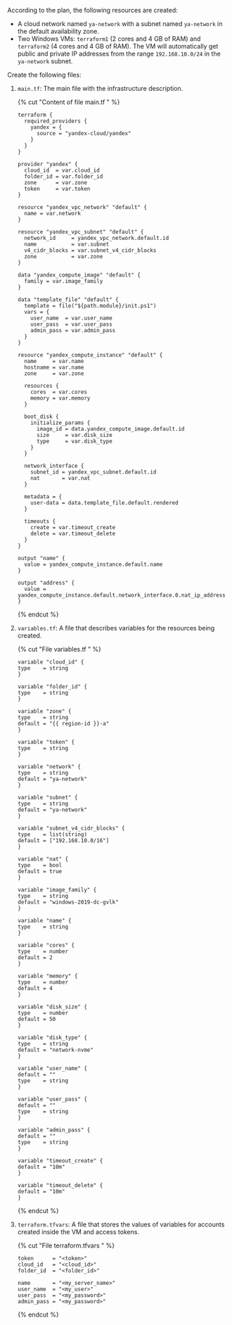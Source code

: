 According to the plan, the following resources are created:

* A cloud network named `ya-network` with a subnet named `ya-network` in the default availability zone.
* Two Windows VMs: `terraform1` (2 cores and 4 GB of RAM) and `terraform2` (4 cores and 4 GB of RAM). The VM will automatically get public and private IP addresses from the range `192.168.10.0/24` in the `ya-network` subnet.

Create the following files:

1. `main.tf`: The main file with the infrastructure description.

    {% cut "Content of file main.tf " %}

        
    ```hcl
    terraform {
      required_providers {
        yandex = {
          source = "yandex-cloud/yandex"
        }
      }
    }
    
    provider "yandex" {
      cloud_id  = var.cloud_id
      folder_id = var.folder_id
      zone      = var.zone
      token     = var.token
    }
    
    resource "yandex_vpc_network" "default" {
      name = var.network
    }
    
    resource "yandex_vpc_subnet" "default" {
      network_id     = yandex_vpc_network.default.id
      name           = var.subnet
      v4_cidr_blocks = var.subnet_v4_cidr_blocks
      zone           = var.zone
    }
    
    data "yandex_compute_image" "default" {
      family = var.image_family
    }
    
    data "template_file" "default" {
      template = file("${path.module}/init.ps1")
      vars = {
        user_name  = var.user_name
        user_pass  = var.user_pass
        admin_pass = var.admin_pass
      }
    }
    
    resource "yandex_compute_instance" "default" {
      name     = var.name
      hostname = var.name
      zone     = var.zone
    
      resources {
        cores  = var.cores
        memory = var.memory
      }
    
      boot_disk {
        initialize_params {
          image_id = data.yandex_compute_image.default.id
          size     = var.disk_size
          type     = var.disk_type
        }
      }
    
      network_interface {
        subnet_id = yandex_vpc_subnet.default.id
        nat       = var.nat
      }
    
      metadata = {
        user-data = data.template_file.default.rendered
      }
    
      timeouts {
        create = var.timeout_create
        delete = var.timeout_delete
      }
    }
    
    output "name" {
      value = yandex_compute_instance.default.name
    }
    
    output "address" {
      value = yandex_compute_instance.default.network_interface.0.nat_ip_address
    }
    ```


    {% endcut %}

1. `variables.tf`: A file that describes variables for the resources being created.

    {% cut "File variables.tf " %}

    ```hcl
    variable "cloud_id" {
    type    = string
    }
    
    variable "folder_id" {
    type    = string
    }
    
    variable "zone" {
    type    = string
    default = "{{ region-id }}-a"
    }
    
    variable "token" {
    type    = string
    }
    
    variable "network" {
    type    = string
    default = "ya-network"
    }
    
    variable "subnet" {
    type    = string
    default = "ya-network"
    }
    
    variable "subnet_v4_cidr_blocks" {
    type    = list(string)
    default = ["192.168.10.0/16"]
    }
    
    variable "nat" {
    type    = bool
    default = true
    }
    
    variable "image_family" {
    type    = string
    default = "windows-2019-dc-gvlk"
    }
    
    variable "name" {
    type    = string
    }
    
    variable "cores" {
    type    = number
    default = 2
    }
    
    variable "memory" {
    type    = number
    default = 4
    }
    
    variable "disk_size" {
    type    = number
    default = 50
    }
    
    variable "disk_type" {
    type    = string
    default = "network-nvme"
    }
    
    variable "user_name" {
    default = ""
    type    = string
    }
    
    variable "user_pass" {
    default = ""
    type    = string
    }
    
    variable "admin_pass" {
    default = ""
    type    = string
    }
    
    variable "timeout_create" {
    default = "10m"
    }
    
    variable "timeout_delete" {
    default = "10m"
    }
    ```

    {% endcut %}

1. `terraform.tfvars`: A file that stores the values of variables for accounts created inside the VM and access tokens.

    {% cut "File terraform.tfvars " %}

    ```
    token      = "<token>"
    cloud_id   = "<cloud_id>"
    folder_id  = "<folder_id>"
    
    name       = "<my_server_name>"
    user_name  = "<my_user>"
    user_pass  = "<my_password>"
    admin_pass = "<my_password>"
    ```

    {% endcut %}

